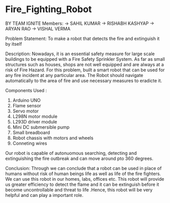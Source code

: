 # Fire_Fighting_Robot

BY TEAM IGNITE
Members:
-> SAHIL KUMAR
-> RISHABH KASHYAP
-> ARYAN RAO
-> VISHAL VERMA


Problem Statement: To make a robot that detects the fire and extinguish it by itself

Description: Nowadays, it is an essential safety measure for large scale buildings to be equipped with a Fire Safety Sprinkler System. As far as small structures such as houses, shops are not well equipped and are always at a risk of Fire Hazard. For this problem, built a smart robot that can be used for any fire incident at any particular area. The Robot should navigate automatically to the area of fire and use necessary measures to eradicte it.

Components Used :
1. Arduino UNO
2. Flame sensor
3. Servo motor
4. L298N motor module
5. L293D driver module
6. Mini DC submersible pump
7. Small breadboard
8. Robot chassis with motors and wheels
9. Conneting wires

Our robot is capable of autonuomous searching, detecting and extinguishing the fire outbreak and can move around pto 360 degrees.

Conclusion:
 Through  we can conclude that a robot can be used in place of humans without risk of human
 beings life as well as life of the fire fighters. We can use this robot in our homes, labs, offices etc.
 This robot will provide us greater efficiency to detect the flame and it can be extinguish before 
 it become uncontrollable and threat to life .Hence, this robot will be very helpful and can play
 a important role.




